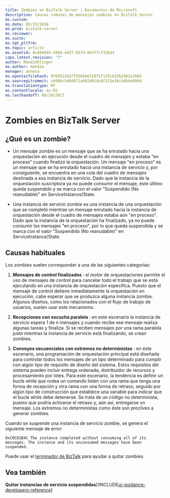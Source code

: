 ```yaml
---
title: Zombies en BizTalk Server | Documentos de Microsoft
description: Causas comunes de mensajes zombies en BizTalk Server
ms.custom: 
ms.date: 03/23/2016
ms.prod: biztalk-server
ms.reviewer: 
ms.suite: 
ms.tgt_pltfrm: 
ms.topic: article
ms.assetid: 0c684891-e984-442f-b5fd-de5f7cf32b44
caps.latest.revision: "7"
author: MandiOhlinger
ms.author: mandia
manager: anneta
ms.openlocfilehash: 9764522d2ff5265b6f28f2f125cb33b2982a7605
ms.sourcegitcommit: cb908c540d8f1a692d01dc8f313e16cb4b4e696d
ms.translationtype: MT
ms.contentlocale: es-ES
ms.lasthandoff: 09/20/2017
---
```

# <a name="zombies-in-biztalk-server"></a>Zombies en BizTalk Server

## <a name="what-is-a-zombie"></a>¿Qué es un zombie?  
  
-   Un mensaje zombie es un mensaje que se ha enrutado hacia una orquestación en ejecución desde el cuadro de mensajes y estaba "en proceso" cuando finalizó la orquestación. Un mensaje "en proceso" es un mensaje que se ha enrutado hacia una instancia de servicio y, por consiguiente, se encuentra en una cola del cuadro de mensajes destinada a esa instancia de servicio. Dado que la instancia de la orquestación suscriptora ya no puede consumir el mensaje, éste último queda suspendido y se marca con el valor "Suspendido (No reanudable)" en ServiceInstance/State.  
  
-   Una instancia de servicio zombie es una instancia de una orquestación que se completó mientras un mensaje enrutado hacia la instancia de orquestación desde el cuadro de mensajes estaba aún "en proceso". Dado que la instancia de la orquestación ha finalizado, ya no puede consumir los mensajes "en proceso", por lo que queda suspendida y se marca con el valor "Suspendido (No reanudable)" en ServiceInstance/State.  
  
## <a name="typical-causes"></a>Causas habituales
Los zombies suelen corresponder a una de las siguientes categorías:  
  
1.  **Mensajes de control finalizados** : el motor de orquestaciones permite el uso de mensajes de control para cancelar todo el trabajo que se está ejecutando en una instancia de orquestación específica. Puesto que el mensaje de control detiene inmediatamente la orquestación en ejecución, cabe esperar que se produzca alguna instancia zombie. Algunos diseños, como los relacionados con el flujo de trabajo de usuarios, suelen usar este mecanismo.  
  
2.  **Recepciones con escucha paralela** : en este escenario la instancia de servicio espera 1 de n mensajes y cuando recibe ese mensaje realiza algunas tareas y finaliza. Si se reciben mensajes por una rama paralela justo mientras la instancia de servicio está finalizando, se crean zombies.  
  
3.  **Convoyes secuenciales con extremos no deterministas** : en este escenario, una programación de orquestación principal está diseñada para controlar todos los mensajes de un tipo determinado para cumplir con algún tipo de requisito de diseño del sistema. Estos requisitos del sistema pueden incluir entrega ordenada, distribuidor de recursos y procesamiento por lotes. Para este escenario, la tendencia es definir un bucle while que rodea un comando listen con una rama que tenga una forma de recepción y otra rama con una forma de retraso, seguido por algún tipo de construcción que establece una variable para indicar que el bucle while debe detenerse. Se trata de un código no determinista, puesto que podría activarse el retraso y, aún así, entregarse un mensaje. Los extremos no deterministas como éste son proclives a generar zombies.  
  
 Cuando se suspende una instancia de servicio zombie, se genera el siguiente mensaje de error:  
  
`0xC0C01B4C The instance completed without consuming all of its messages. The instance and its unconsumed messages have been suspended.`  
  
 Puede usar el [terminador de BizTalk](https://www.microsoft.com/download/details.aspx?id=2846) para ayudar a quitar zombies.  
  
## <a name="see-also"></a>Vea también  
 **Quitar instancias de servicio suspendidas**[!INCLUDE[ui-guidance-developers-reference](../includes/ui-guidance-developers-reference.md)]